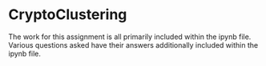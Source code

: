 # CryptoClustering

The work for this assignment is all primarily included within the ipynb file. Various questions asked have their answers additionally included within the ipynb file.
